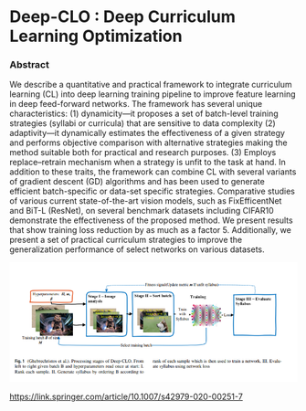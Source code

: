 # Deep-CLO : Deep Curriculum Learning Optimization

### Abstract
We describe a quantitative and practical framework to integrate curriculum learning (CL) into deep 
learning training pipeline to improve feature learning in deep feed-forward networks. The framework 
has several unique characteristics: (1) dynamicity—it proposes a set of batch-level training strategies 
(syllabi or curricula) that are sensitive to data complexity (2) adaptivity—it dynamically estimates 
the effectiveness of a given strategy and performs objective comparison with alternative strategies 
making the method suitable both for practical and research purposes. (3) Employs replace–retrain 
mechanism when a strategy is unfit to the task at hand. In addition to these traits, the framework can
combine CL with several variants of gradient descent (GD) algorithms and has been used to generate 
efficient batch-specific or data-set specific strategies. Comparative studies of various current 
state-of-the-art vision models, such as FixEfficentNet and BiT-L (ResNet), on several benchmark datasets
including CIFAR10 demonstrate the effectiveness of the proposed method. We present results that show 
training loss reduction by as much as a factor 5. Additionally, we present a set of practical curriculum
strategies to improve the generalization performance of select networks on various datasets.

![img.png](img.png)

https://link.springer.com/article/10.1007/s42979-020-00251-7